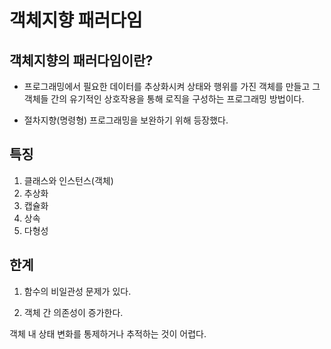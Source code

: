 #
# 객체지향 패러다임

## 객체지향의 패러다임이란?

* 프로그래밍에서 필요한 데이터를 추상화시켜 상태와 행위를 가진 객체를 만들고 그 객체들 간의 유기적인 상호작용을 통해 로직을 구성하는 프로그래밍 방법이다.

* 절차지향(명령형) 프로그래밍을 보완하기 위해 등장했다.

## 특징
1. 클래스와 인스턴스(객체)
2. 추상화
3. 캡슐화
4. 상속
5. 다형성

## 한계
1. 함수의 비일관성 문제가 있다.

2. 객체 간 의존성이 증가한다.

객체 내 상태 변화를 통제하거나 추적하는 것이 어렵다.